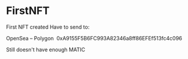 # FirstNFT
First NFT created
Have to send to:

OpenSea – Polygon ​
0xA9155F5B6FC993A82346a8ff86EFEf513fc4c096​

Still doesn't have enough MATIC
